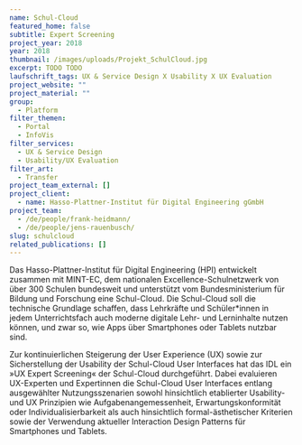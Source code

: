 ```yaml
---
name: Schul-Cloud
featured_home: false
subtitle: Expert Screening
project_year: 2018
year: 2018
thumbnail: /images/uploads/Projekt_SchulCloud.jpg
excerpt: TODO TODO
laufschrift_tags: UX & Service Design X Usability X UX Evaluation
project_website: ""
project_material: ""
group:
  - Platform
filter_themen:
  - Portal
  - InfoVis
filter_services:
  - UX & Service Design
  - Usability/UX Evaluation
filter_art:
  - Transfer
project_team_external: []
project_client:
  - name: Hasso-Plattner-Institut für Digital Engineering gGmbH
project_team:
  - /de/people/frank-heidmann/
  - /de/people/jens-rauenbusch/
slug: schulcloud
related_publications: []
---
```

Das Hasso-Plattner-Institut für Digital Engineering (HPI) entwickelt zusammen mit MINT-EC, dem nationalen Excellence-Schulnetzwerk von über 300 Schulen bundesweit und unterstützt vom Bundesministerium für Bildung und Forschung eine Schul-Cloud. Die Schul-Cloud soll die technische Grundlage schaffen, dass Lehrkräfte und Schüler*innen in jedem Unterrichtsfach auch moderne digitale Lehr- und Lerninhalte nutzen können, und zwar so, wie Apps über Smartphones oder Tablets nutzbar sind.

Zur kontinuierlichen Steigerung der User Experience (UX) sowie zur Sicherstellung der Usability der Schul-Cloud User Interfaces hat das IDL ein »UX Expert Screening« der Schul-Cloud durchgeführt. Dabei evaluieren UX-Experten und Expertinnen die Schul-Cloud User Interfaces entlang ausgewählter Nutzungsszenarien sowohl hinsichtlich etablierter Usability- und UX Prinzipien wie Aufgabenangemessenheit, Erwartungskonformität oder Individualisierbarkeit als auch hinsichtlich formal-ästhetischer Kriterien sowie der Verwendung aktueller Interaction Design Patterns für Smartphones und Tablets.
